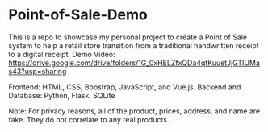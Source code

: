 # Point-of-Sale-Demo
This is a repo to showcase my personal project to create a Point of Sale system to help a retail store transition from a traditional handwritten receipt to a digital receipt.
Demo Video: https://drive.google.com/drive/folders/1G_0xHELZfxQDa4qtKuuetJjGTIUMas43?usp=sharing

Frontend: HTML, CSS, Boostrap, JavaScript, and Vue.js.
Backend and Database: Python, Flask, SQLite

Note: For privacy reasons, all of the product, prices, address, and name are fake. They do not correlate to any real products.
